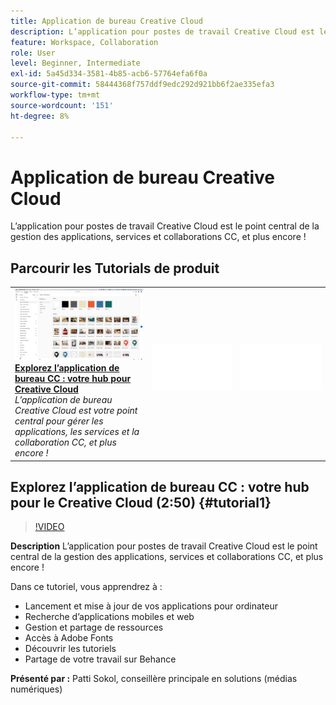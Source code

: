```yaml
---
title: Application de bureau Creative Cloud
description: L’application pour postes de travail Creative Cloud est le point central de la gestion des applications, services et collaborations CC, et plus encore !
feature: Workspace, Collaboration
role: User
level: Beginner, Intermediate
exl-id: 5a45d334-3581-4b85-acb6-57764efa6f0a
source-git-commit: 58444368f757ddf9edc292d921bb6f2ae335efa3
workflow-type: tm+mt
source-wordcount: '151'
ht-degree: 8%

---
```


# Application de bureau Creative Cloud

L’application pour postes de travail Creative Cloud est le point central de la gestion des applications, services et collaborations CC, et plus encore !

## Parcourir les Tutorials de produit

<table style="table-layout:fixed">
<tr>
 <td>
   <a href="creativeclouddesktopapp.md#tutorial1">
      <img alt="Explorez l’application de bureau CC : votre hub pour 
Creative Cloud" src="../assets/ccda_overview_sokol_thumbnail.jpg" />
   </a>
    <div>
   <a href="creativeclouddesktopapp.md#tutorial1"><strong>Explorez l’application de bureau CC : votre hub pour 
Creative Cloud</strong></a>
    </div>
    <em>L’application de bureau Creative Cloud est votre point central pour gérer les applications, les services et la collaboration CC, et plus encore !</em>
    <br>
  </td>
  <td>
    <img alt="Espaceur" src="../assets/Whitespacer.png" />
    <div>
    <br>
  </td>
  <td>
    <img alt="Espaceur" src="../assets/Whitespacer.png" />
    <div>
    <br>
  </td>
</tr>
</table>

## Explorez l’application de bureau CC : votre hub pour le Creative Cloud (2:50) {#tutorial1}

>[!VIDEO](https://video.tv.adobe.com/v/327095?hidetitle=true)

**Description**
L’application pour postes de travail Creative Cloud est le point central de la gestion des applications, services et collaborations CC, et plus encore !

Dans ce tutoriel, vous apprendrez à :
* Lancement et mise à jour de vos applications pour ordinateur
* Recherche d’applications mobiles et web
* Gestion et partage de ressources
* Accès à Adobe Fonts
* Découvrir les tutoriels
* Partage de votre travail sur Behance

**Présenté par :**
Patti Sokol, conseillère principale en solutions (médias numériques)
